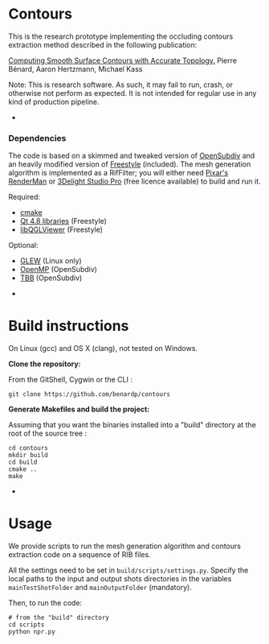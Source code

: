 Contours
==

This is the research prototype implementing the occluding contours
extraction method described in the following publication:

[Computing Smooth Surface Contours with Accurate Topology.](http://www.labri.fr/perso/pbenard/publications/contours.html)
Pierre Bénard, Aaron Hertzmann, Michael Kass


Note: This is research software. As such, it may fail to run, crash,
or otherwise not perform as expected. It is not intended for regular
use in any kind of production pipeline.

-

### Dependencies

The code is based on a skimmed and tweaked version of
[OpenSubdiv](http://graphics.pixar.com/opensubdiv/) and an heavily
modified version of [Freestyle](http://freestyle.sourceforge.net/)
(included).  The mesh generation algorithm is implemented as a
RifFilter; you will either need
[Pixar's RenderMan](http://renderman.pixar.com/) or
[3Delight Studio Pro](http://www.3delight.com/) (free licence
available) to build and run it.

Required:
* [cmake](http://www.cmake.org/cmake/resources/software.html)
* [Qt 4.8 libraries](http://qt-project.org/downloads) (Freestyle)
* [libQGLViewer](http://www.libqglviewer.com/) (Freestyle)

Optional:
* [GLEW](http://sourceforge.net/projects/glew/) (Linux only)
* [OpenMP](http://openmp.org/wp/) (OpenSubdiv)
* [TBB](https://www.threadingbuildingblocks.org/) (OpenSubdiv)

-

# Build instructions
On Linux (gcc) and OS X (clang), not tested on Windows.

__Clone the repository:__

From the GitShell, Cygwin or the CLI :

````
git clone https://github.com/benardp/contours
````

__Generate Makefiles and build the project:__

Assuming that you want the binaries installed into a "build" directory
at the root of the source tree :

````
cd contours
mkdir build
cd build
cmake ..
make
````

-

# Usage

We provide scripts to run the mesh generation algorithm and contours
extraction code on a sequence of RIB files.

All the settings need to be set in `build/scripts/settings.py`. Specify the
local paths to the input and output shots directories in the variables
`mainTestShotFolder` and `mainOutputFolder` (mandatory). 

Then, to run the code:

````
# from the "build" directory
cd scripts
python npr.py
````
